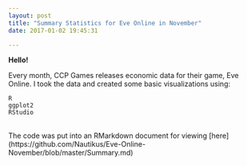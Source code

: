 ```yaml
---
layout: post
title: "Summary Statistics for Eve Online in November"
date: 2017-01-02 19:45:31

---
```

<div class="manual-post">
  <div class="manual manual-title">
  <strong>Hello!</strong>
  </div>
<p>  <div class="manual-content">

Every month, CCP Games releases economic data for their game, Eve Online. I took the data and created some basic visualizations using:<br>

<code>R</code><br> 
<code>ggplot2</code><br>
<code>RStudio</code><br>
<br>

</div>
The code was put into an RMarkdown document for viewing [here](https://github.com/Nautikus/Eve-Online-November/blob/master/Summary.md)
